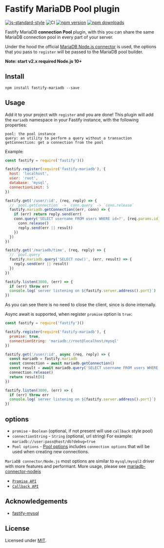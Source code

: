 # Fastify MariaDB Pool plugin

[![js-standard-style](https://img.shields.io/badge/code%20style-standard-brightgreen.svg?style=flat)](http://standardjs.com/)
![CI](https://github.com/victor0801x/fastify-mariadb/workflows/CI/badge.svg)
[![npm version](https://img.shields.io/npm/v/fastify-mariadb.svg?style=flat)](https://www.npmjs.com/package/fastify-mariadb)
[![npm downloads](https://img.shields.io/npm/dm/fastify-mariadb.svg?style=flat)](https://www.npmjs.com/package/fastify-mariadb)
<!-- [![Known Vulnerabilities](https://snyk.io/test/github/victor0801x/fastify-mariadb/badge.svg?targetFile=package.json&style=flat)](https://snyk.io/test/github/victor0801x/fastify-mariadb?targetFile=package.json) -->
<!-- [![codecov](https://codecov.io/gh/victor0801x/fastify-mariadb/branch/master/graph/badge.svg?style=flat)](https://codecov.io/gh/victor0801x/fastify-mariadb) -->
<!--[![Greenkeeper badge](https://badges.greenkeeper.io/victor0801x/fastify-mariadb.svg?style=flat)](https://greenkeeper.io/)-->

Fastify MariaDB **connection Pool** plugin, with this you can share the same MariaDB connection pool in every part of your server.

Under the hood the official [MariaDB Node.js connector](https://github.com/MariaDB/mariadb-connector-nodejs) is used, the options that you pass to `register` will be passed to the MariaDB pool builder.

**Note: start v2.x required Node.js 10+**

## Install

```
npm install fastify-mariadb --save
```

## Usage

Add it to your project with `register` and you are done!
This plugin will add the `mariadb` namespace in your Fastify instance, with the following properties:

```
pool: the pool instance
query: an utility to perform a query without a transaction
getConnection: get a connection from the pool
```

Example:
```js
const fastify = require('fastify')()

fastify.register(require('fastify-mariadb'), {
  host: 'localhost',
  user: 'root',
  database: 'mysql',
  connectionLimit: 5
})

fastify.get('/user/:id', (req, reply) => {
  // `pool.getConnection` -> `conn.query` -> `conn.release`
  fastify.mariadb.getConnection((err, conn) => {
    if (err) return reply.send(err)
    conn.query('SELECT username FROM users WHERE id=?', [req.params.id], (err, result) => {
      conn.release()
      reply.send(err || result)
    })
  })
})

fastify.get('/mariadb/time', (req, reply) => {
  // `pool.query`
  fastify.mariadb.query('SELECT now()', (err, result) => {
    reply.send(err || result)
  })
})

fastify.listen(3000, (err) => {
  if (err) throw err
  console.log(`server listening on ${fastify.server.address().port}`)
})
```
As you can see there is no need to close the client, since is done internally.

Async await is supported, when register `promise` option is `true`:
```js
const fastify = require('fastify')()

fastify.register(require('fastify-mariadb'), {
  promise: true,
  connectionString: 'mariadb://root@localhost/mysql'
})

fastify.get('/user/:id', async (req, reply) => {
  const mariadb = fastify.mariadb
  const connection = await mariadb.getConnection()
  const result = await mariadb.query('SELECT username FROM users WHERE id=?', [req.params.id])
  connection.release()
  return result[0]
})

fastify.listen(3000, (err) => {
  if (err) throw err
  console.log(`server listening on ${fastify.server.address().port}`)
})
```

## options

* `promise` - `Boolean` (optional, if not present will use `callback` style pool)
* `connectionString` - `String` (optional, url string) For example: `mariadb://user:pass@host/db?debug=true`
* `Pool options` - [Pool options](https://github.com/MariaDB/mariadb-connector-nodejs/blob/master/documentation/promise-api.md#pool-options) includes `connection options` that will be used when creating new connections.

`MariaDB connector/Node.js` most options are similar to `mysql/mysql2` driver with more features and performant.
More usage, please see [mariadb-connector-nodejs](https://github.com/MariaDB/mariadb-connector-nodejs)
  * [`Promise API`](https://github.com/MariaDB/mariadb-connector-nodejs/blob/master/documentation/promise-api.md#promise-api)
  * [`Callback API`](https://github.com/MariaDB/mariadb-connector-nodejs/blob/master/documentation/callback-api.md#callback-api)

## Acknowledgements

- [fastify-mysql](https://github.com/fastify/fastify-mysql)


## License

Licensed under [MIT](./LICENSE).
